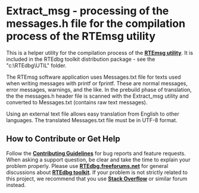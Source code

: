 # Extract_msg - processing of the messages.h file for the compilation process of the RTEmsg utility

This is a helper utility for the compilation process of  the [**RTEmsg utility**](https://github.com/RTEdbg/RTEmsg). It is included in the RTEdbg toolkit distribution package - see the "c:\RTEdbg\UTIL" folder.

The RTEmsg software application uses Messages.txt file for texts used when writing messages with printf or fprintf. These are normal messages, error messages, warnings, and the like. In the prebuild phase of translation, the the messages.h header file is scanned with the Extract_msg utility and converted to Messages.txt (contains raw text messages).

Using an external text file allows easy translation from English to other languages. The translated Messages.txt file must be in UTF-8 format.

## How to Contribute or Get Help
Follow the **[Contributing Guidelines](https://github.com/RTEdbg/RTEdbg/blob/master/Docs/CONTRIBUTING.md)** for bug reports and feature requests. When asking a support question, be clear and take the time to explain your problem properly. Please use **[RTEdbg.freeforums.net](https://rtedbg.freeforums.net/)** for general discussions about **[RTEdbg toolkit](https://github.com/RTEdbg/RTEdbg)**. If your problem is not strictly related to this project, we recommend that you use **[Stack Overflow](https://stackoverflow.com/)** or similar forum instead.
